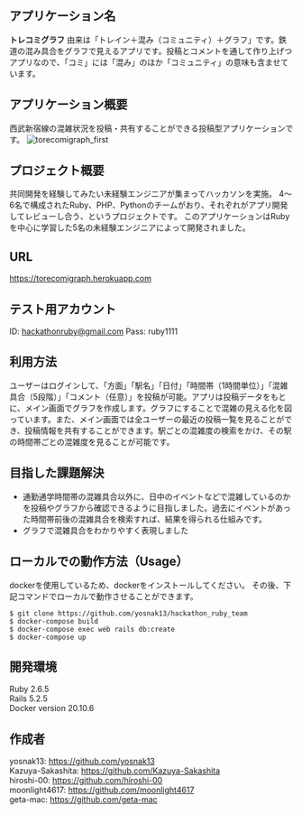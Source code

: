 ## アプリケーション名
**トレコミグラフ**
由来は「トレイン＋混み（コミュニティ）＋グラフ」です。鉄道の混み具合をグラフで見えるアプリです。投稿とコメントを通して作り上げつアプリなので、「コミ」には「混み」のほか「コミュニティ」の意味も含ませています。
	
## アプリケーション概要
西武新宿線の混雑状況を投稿・共有することができる投稿型アプリケーションです。
![torecomigraph_first](https://user-images.githubusercontent.com/64535376/121761584-a4196900-cb6b-11eb-98f8-1171aa25120e.gif)

## プロジェクト概要
共同開発を経験してみたい未経験エンジニアが集まってハッカソンを実施。
4〜6名で構成されたRuby、PHP、Pythonのチームがおり、それぞれがアプリ開発してレビューし合う、というプロジェクトです。
このアプリケーションはRubyを中心に学習した5名の未経験エンジニアによって開発されました。

## URL
https://torecomigraph.herokuapp.com

## テスト用アカウント
ID: hackathonruby@gmail.com
Pass: ruby1111


## 利用方法
ユーザーはログインして、「方面」「駅名」「日付」「時間帯（1時間単位）」「混雑具合（5段階）」「コメント（任意）」を投稿が可能。アプリは投稿データをもとに、メイン画面でグラフを作成します。グラフにすることで混雑の見える化を図っています。また、メイン画面では全ユーザーの最近の投稿一覧を見ることができ、投稿情報を共有することができます。駅ごとの混雑度の検索をかけ、その駅の時間帯ごとの混雑度を見ることが可能です。

## 目指した課題解決
- 通勤通学時間帯の混雑具合以外に、日中のイベントなどで混雑しているのかを投稿やグラフから確認できるように目指しました。過去にイベントがあった時間帯前後の混雑具合を検索すれば、結果を得られる仕組みです。
- グラフで混雑具合をわかりやすく表現しました


## ローカルでの動作方法（Usage）

dockerを使用しているため、dockerをインストールしてください。
その後、下記コマンドでローカルで動作させることができます。

```
$ git clone https://github.com/yosnak13/hackathon_ruby_team
$ docker-compose build
$ docker-compose exec web rails db:create
$ docker-compose up
```
## 開発環境
Ruby 2.6.5  
Rails 5.2.5  
Docker version 20.10.6

## 作成者

yosnak13: https://github.com/yosnak13  
Kazuya-Sakashita: https://github.com/Kazuya-Sakashita  
hiroshi-00: https://github.com/hiroshi-00  
moonlight4617: https://github.com/moonlight4617  
geta-mac: https://github.com/geta-mac

